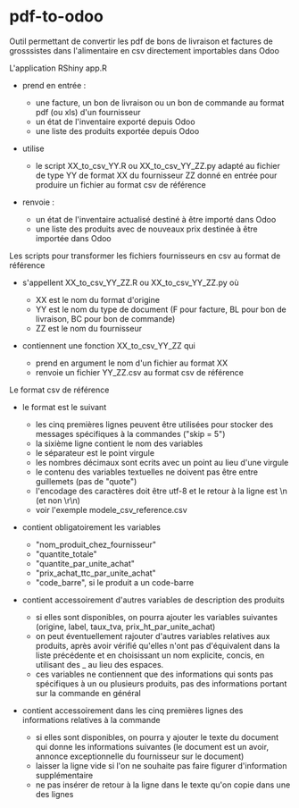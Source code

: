 # pdf-to-odoo
Outil permettant de convertir les pdf de bons de livraison et factures de grosssistes dans l'alimentaire en csv directement importables dans Odoo

L'application RShiny app.R 
  
- prend en entrée :
  - une facture, un bon de livraison ou un bon de commande au format pdf (ou xls) d'un fournisseur
  - un état de l'inventaire exporté depuis Odoo
  - une liste des produits exportée depuis Odoo

- utilise 
  - le script XX_to_csv_YY.R ou XX_to_csv_YY_ZZ.py adapté au fichier de type YY de format XX du fournisseur ZZ donné en entrée pour produire un fichier au format csv de référence

- renvoie :
  - un état de l'inventaire actualisé destiné à être importé dans Odoo 
  - une liste des produits avec de nouveaux prix destinée à être importée dans Odoo 


Les scripts pour transformer les fichiers fournisseurs en csv au format de référence

- s'appellent XX_to_csv_YY_ZZ.R ou XX_to_csv_YY_ZZ.py où 
  - XX est le nom du format d'origine
  - YY est le nom du type de document (F pour facture, BL pour bon de livraison, BC pour bon de commande)
  - ZZ est le nom du fournisseur
  
- contiennent une fonction XX_to_csv_YY_ZZ qui 
  - prend en argument le nom d'un fichier au format XX
  - renvoie un fichier YY_ZZ.csv au format csv de référence


Le format csv de référence

- le format est le suivant
  - les cinq premières lignes peuvent être utilisées pour stocker des messages spécifiques à la commandes ("skip = 5")
  - la sixième ligne contient le nom des variables
  - le séparateur est le point virgule 
  - les nombres décimaux sont ecrits avec un point au lieu d'une virgule
  - le contenu des variables textuelles ne doivent pas être entre guillemets (pas de "quote")
  - l'encodage des caractères doit être utf-8 et le retour à la ligne est \n (et non \r\n) 
  - voir l'exemple modele_csv_reference.csv

- contient obligatoirement les variables
  - "nom_produit_chez_fournisseur"
  - "quantite_totale"
  - "quantite_par_unite_achat"
  - "prix_achat_ttc_par_unite_achat"
  - "code_barre", si le produit a un code-barre

- contient accessoirement d'autres variables de description des produits
  - si elles sont disponibles, on pourra ajouter les variables suivantes (origine, label, taux_tva, prix_ht_par_unite_achat)
  - on peut éventuellement rajouter d'autres variables relatives aux produits, après avoir vérifié qu'elles n'ont pas d'équivalent dans la liste précédente et en choisissant un nom explicite, concis, en utilisant des _ au lieu des espaces.
  - ces variables ne contiennent que des informations qui sonts pas spécifiques à un ou plusieurs produits, pas des informations portant sur la commande en général 

- contient accessoirement dans les cinq premières lignes des informations relatives à la commande
  - si elles sont disponibles, on pourra y ajouter le texte du document qui donne les informations suivantes (le document est un avoir, annonce exceptionnelle du fournisseur sur le document)
  - laisser la ligne vide si l'on ne souhaite pas faire figurer d'information supplémentaire
  - ne pas insérer de retour à la ligne dans le texte qu'on copie dans une des lignes
